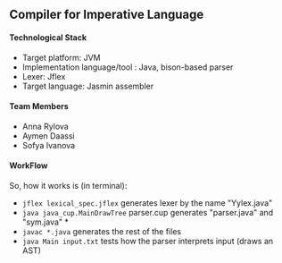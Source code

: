 ## Compiler for Imperative Language

#### Technological Stack

- Target platform: JVM
- Implementation language/tool : Java, bison-based parser
- Lexer: Jflex
- Target language: Jasmin assembler

#### Team Members

- Anna Rylova
- Aymen Daassi
- Sofya Ivanova

#### WorkFlow

So, how it works is (in terminal):
- `jflex lexical_spec.jflex` generates lexer by the name "Yylex.java"
- `java java_cup.MainDrawTree` parser.cup generates "parser.java" and "sym.java" *
- ``javac *.java``
generates the rest of the files
- ``java Main input.txt`` tests how the parser interprets input (draws an AST)
